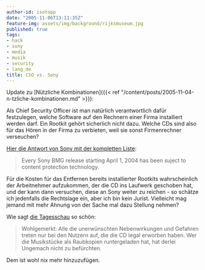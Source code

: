 ```yaml
---
author-id: isotopp
date: "2005-11-06T13:11:35Z"
feature-img: assets/img/background/rijksmuseum.jpg
published: true
tags:
- hack
- sony
- media
- musik
- security
- lang_de
title: CSO vs. Sony
---
```

Update zu 
[Nützliche Kombinationen]({{< ref "/content/posts/2005-11-04-n-tzliche-kombinationen.md" >}}):

Als Chief Security Officer ist man natürlich verantwortlich dafür
festzulegen, welche Software auf den Rechnern einer Firma installiert werden
darf. Ein Rootkit gehört sicherlich nicht dazu. Welche CDs sind also für das
Hören in der Firma zu verbieten, weil sie sonst Firmenrechner verseuchen?

[Hier die Antwort von Sony mit der kompletten Liste](http://www.theinquirer.net/?article=27474): 
> Every Sony BMG release starting April 1, 2004 has been suject to content
> protection technology.

Für die Kosten für das Entfernen bereits installierter Rootkits
wahrscheinlich der Arbeitnehmer aufzukommen, der die CD ins Laufwerk
geschoben hat, und der kann dann versuchen, diese an Sony weiter zu reichen -
so schätze ich jedenfalls die Rechtslage ein, aber ich bin kein Jurist.
Vielleicht mag jemand mit mehr Ahnung von der Sache mal dazu Stellung
nehmen?

Wie sagt 
[die Tagesschau](http://www.tagesschau.de/aktuell/meldungen/0,1185,OID4925660_REF1,00.html) so schön: 

> Wohlgemerkt: Alle die unerwünschten Nebenwirkungen und Gefahren treten nur
> bei den Nutzern auf, die die CD legal erworben haben. Wer die Musikstücke
> als Raubkopien runtergeladen hat, hat derlei Ungemach nicht zu befürchten.

Dem ist wohl nix mehr hinzuzufügen.

